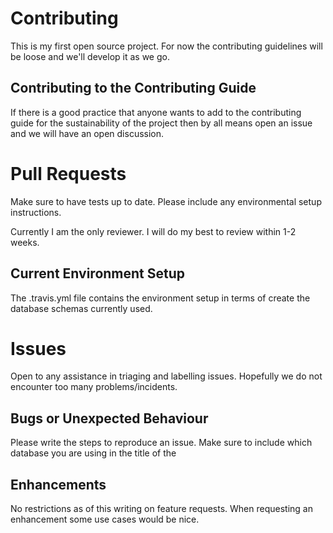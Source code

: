 # Contributing

This is my first open source project. For now the contributing guidelines will be loose and we'll develop it as we go.


## Contributing to the Contributing Guide

If there is a good practice that anyone wants to add to the contributing guide for the sustainability of the project then by all means open an issue and we will have an open discussion.


# Pull Requests

Make sure to have tests up to date. Please include any environmental setup instructions.

Currently I am the only reviewer. I will do my best to review within 1-2 weeks.

## Current Environment Setup

The .travis.yml file contains the environment setup in terms of create the database schemas currently used.

# Issues

Open to any assistance in triaging and labelling issues. Hopefully we do not encounter too many problems/incidents.

## Bugs or Unexpected Behaviour

Please write the steps to reproduce an issue. Make sure to include which database you are using in the title of the 

## Enhancements

No restrictions as of this writing on feature requests. When requesting an enhancement some use cases would be nice.

